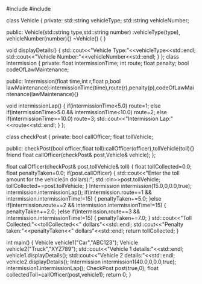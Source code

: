 #include<iostream>
#include<string>

class Vehicle
{
private:
std::string vehicleType;
std::string vehicleNumber;

public:
Vehicle(std::string type,std::string number)
:vehicleType(type), vehicleNumber(number){}
~Vehicle()
{
}

void displayDetails()
{
std::cout<<"Vehicle Type:"<<vehicleType<<std::endl;
std::cout<<"Vehicle Number:"<<vehicleNumber<<std::endl;
}
};
class Intermission
{
private:
float intermissionTime;
int route;
float penalty;
bool codeOfLawMaintenance;

public:
Intermission(float time,int r,float p,bool lawMaintenance):intermissionTime(time),route(r),penalty(p),codeOfLawMaintenance(lawMaintenance){}

void intermissionLap()
{
if(intermissionTime<5.0)
route=1;
else if(intermissionTime>5.0 && intermissionTime<10.0)
route=2;
else if(intermissionTime>=10.0)
route=3;
std::cout<<"Intermission Lap:"<<route<<std::endl;
}
};

class checkPost
{
private:
bool callOfficer;
float tollVehicle;

public:
checkPost(bool officer,float toll):callOfficer(officer),tollVehicle(toll){}
friend float callOfficer(checkPost& post,Vehicle& vehicle);
};

float callOfficer(checkPost& post,tollVehicle& toll)
{
float tollCollected=0.0;
float penaltyTaken=0.0;
if(post.callOfficer)
{
std::cout<<"Enter the toll amount for the vehicle(in dollars):";
std::cin>>post.tollVehicle;
tollCollected+=post.tollVehicle;
}
Intermission intermission(15.0,0,0.0,true);
intermission.intermissionLap();
if(intermission.route==1 && intermission.intermissionTime!=15)
{
penaltyTaken+=5.0;
}else if(intermission.route==2 && intermission.intermissionTime!=15)
{
penaltyTaken+=2.0;
}else if(intermission.route==3 && intermission.intermissionTime!=15)
{
penaltyTaken+=7.0;
}
std::cout<<"Toll Collected:"<<tollCollected<<" dollars"<<std::endl;
std::cout<<"Penalty taken:"<<penaltyTaken<<" dollars"<<std::endl;
return tollCollected;
}

int main()
{
Vehicle vehicle1("Car","ABC123");
Vehicle vehicle2("Truck","XYZ789");
std::cout<<"Vehicle 1 details:"<<std::endl;
vehicle1.displayDetails();
std::cout<<"Vehicle 2 details:"<<std::endl;
vehicle2.displayDetails();
Intermission intermission1(40.0,0,0.0,true);
intermission1.intermissionLap();
CheckPost post(true,0);
float collectedToll=callOfficer(post,vehicle1);
return 0;
}
